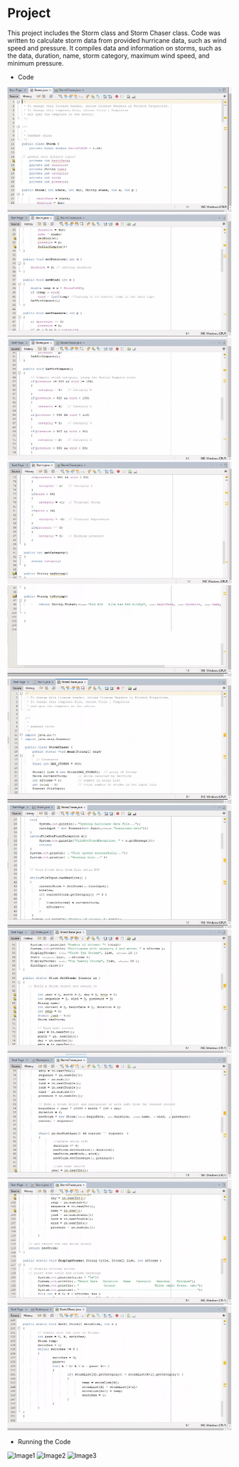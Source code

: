 # Project

This project includes the Storm class and Storm Chaser class. Code was written to calculate storm data from provided hurricane data, such as wind speed and pressure. It compiles data and information on storms, such as the data, duration, name, storm category, maximum wind speed, and minimum pressure.

* Code

![Image1](Images/storm1.JPG)
![Image2](Images/storm2.JPG)
![Image3](Images/storm3.JPG)
![Image4](Images/storm4.JPG)
![Image5](Images/storm5.JPG)
![Image6](Images/chase1.JPG)
![Image7](Images/chase2.JPG)
![Image8](Images/chase3.JPG)
![Image9](Images/chase4.JPG)
![Image10](Images/chase5.JPG)
![Image11](Images/chase6.JPG)

* Running the Code

![Image1](projectrun1.JPG)
![Image2](projectrun2.JPG)
![Image3](projectrun3.JPG)
